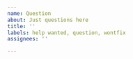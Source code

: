 ```yaml
---
name: Question
about: Just questions here
title: ''
labels: help wanted, question, wontfix
assignees: ''

---
```



